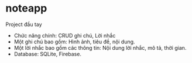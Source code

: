# noteapp
Project đầu tay
- Chức năng chính: CRUD ghi chú, Lời nhắc
- Một ghi chú bao gồm: Hình ảnh, tiêu đề, nội dung.
- Một lời nhắc bao gồm các thông tin: Nội dung lời nhắc, mô tả, thời gian.
- Database: SQLite, Firebase. 
